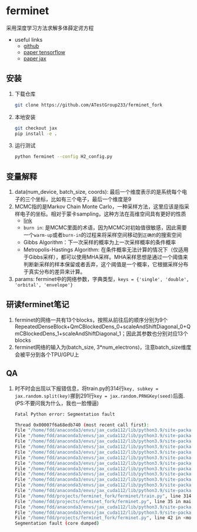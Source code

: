# ferminet

采用深度学习方法求解多体薛定谔方程

+ useful links
  + [github](https://github.com/deepmind/ferminet)
  + [paper tensorflow](https://journals.aps.org/prresearch/abstract/10.1103/PhysRevResearch.2.033429)
  + [paper jax](https://arxiv.org/abs/2011.07125)

## 安装

1. 下载仓库

    ```bash
    git clone https://github.com/ATestGroup233/ferminet_fork
    ```

2. 本地安装

    ```bash
    git checkout jax
    pip install -e . 
    ```

3. 运行测试

    ```bash
    python ferminet --config H2_config.py
    ```

## 变量解释

1. data(num_device, batch_size, coords): 最后一个维度表示的是系统每个电子的三个坐标，比如有三个电子，最后一个维度是9
2. MCMC指的是Markov Chain Monte Carlo，一种采样方法，这里应该是指采样电子的坐标。相对于蒙卡sampling，这种方法在高维空间具有更好的性质
    + [link](https://machinelearningmastery.com/markov-chain-monte-carlo-for-probability/)
    + `burn in`: 是MCMC里面的术语，因为MCMC对初始值很敏感，因此需要一个`warm-up`或者`burn-in`的过程来将采样空间移动到`正确的`的搜索空间
    + Gibbs Algorithm：下一次采样的概率为上一次采样概率的条件概率
    + Metropolis-Hastings Algorithm: 在条件概率无法计算的情况下（仅适用于Gibbs采样），都可以使用MHA采样。MHA采样思想是通过一个阈值来判断新采样的样本保留或者丢弃，这个阈值是一个概率，它根据采样分布于真实分布的差异来计算。
3. params: ferminet中的网络参数，字典类型，`keys = {'single', 'double', 'orbital', 'envelope'}`

## 研读ferminet笔记

1. ferminet的网络一共有13个blocks，按照从前往后的顺序分别为9个RepeatedDenseBlock+QmCBlockedDens_0+scaleAndShiftDiagonal_0+QmCBlockedDens_1+scaleAndShiftDiagonal_1；因此其参数也分别对应13个blocks
2. ferminet网络的输入为(batch_size, 3*num_electrons)，注意batch_size维度会被平分到各个TPU/GPU上

## QA

1. 时不时会出现以下报错信息，将train.py的314行`key, subkey = jax.random.split(key)`挪到291行`key = jax.random.PRNGKey(seed)`后面.(PS:不要问我为什么，我也一脸懵逼)

    ```bash
    Fatal Python error: Segmentation fault

    Thread 0x00007f6a68edb740 (most recent call first):
    File "/home/fdd/anaconda3/envs/jax_cuda112/lib/python3.9/site-packages/jax/interpreters/xla.py", line 352 in backend_compile
    File "/home/fdd/anaconda3/envs/jax_cuda112/lib/python3.9/site-packages/jax/interpreters/xla.py", line 727 in _xla_callable
    File "/home/fdd/anaconda3/envs/jax_cuda112/lib/python3.9/site-packages/jax/linear_util.py", line 260 in memoized_fun
    File "/home/fdd/anaconda3/envs/jax_cuda112/lib/python3.9/site-packages/jax/interpreters/xla.py", line 580 in _xla_call_impl
    File "/home/fdd/anaconda3/envs/jax_cuda112/lib/python3.9/site-packages/jax/core.py", line 631 in process_call
    File "/home/fdd/anaconda3/envs/jax_cuda112/lib/python3.9/site-packages/jax/core.py", line 1278 in process
    File "/home/fdd/anaconda3/envs/jax_cuda112/lib/python3.9/site-packages/jax/core.py", line 1266 in call_bind
    File "/home/fdd/anaconda3/envs/jax_cuda112/lib/python3.9/site-packages/jax/core.py", line 1275 in bind
    File "/home/fdd/anaconda3/envs/jax_cuda112/lib/python3.9/site-packages/jax/api.py", line 289 in cache_miss
    File "/home/fdd/anaconda3/envs/jax_cuda112/lib/python3.9/site-packages/jax/api.py", line 398 in f_jitted
    File "/home/fdd/anaconda3/envs/jax_cuda112/lib/python3.9/site-packages/jax/_src/traceback_util.py", line 139 in reraise_with_filtered_traceback
    File "/home/fdd/anaconda3/envs/jax_cuda112/lib/python3.9/site-packages/jax/_src/random.py", line 259 in split
    File "/home/fdd/projects/ferminet_fork/ferminet/train.py", line 314 in train
    File "/home/fdd/projects/ferminet_fork/ferminet.py", line 35 in main
    File "/home/fdd/anaconda3/envs/jax_cuda112/lib/python3.9/site-packages/absl/app.py", line 251 in _run_main
    File "/home/fdd/anaconda3/envs/jax_cuda112/lib/python3.9/site-packages/absl/app.py", line 303 in run
    File "/home/fdd/projects/ferminet_fork/ferminet.py", line 42 in <module>
    Segmentation fault (core dumped)
    ```
